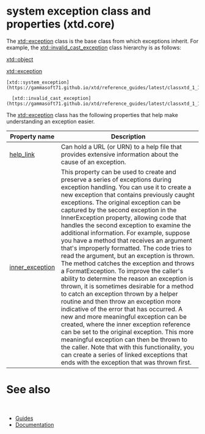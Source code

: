 # system exception class and properties (xtd.core)

The [xtd::exception](https://gammasoft71.github.io/xtd/reference_guides/latest/classxtd_1_1exception.html) class is the base class from which exceptions inherit. 
For example, the [xtd::invalid_cast_exception](https://gammasoft71.github.io/xtd/reference_guides/latest/classxtd_1_1invalid__cast__exception.html) class hierarchy is as follows:

[xtd::object](https://gammasoft71.github.io/xtd/reference_guides/latest/classxtd_1_1object.html)
  
  [xtd::exception](https://gammasoft71.github.io/xtd/reference_guides/latest/classxtd_1_1exception.html)
  
    [xtd::system_exception](https://gammasoft71.github.io/xtd/reference_guides/latest/classxtd_1_1system__exception.html)
    
      [xtd::invalid_cast_exception](https://gammasoft71.github.io/xtd/reference_guides/latest/classxtd_1_1invalid__cast__exception.html)

The [xtd::exception](https://gammasoft71.github.io/xtd/reference_guides/latest/classxtd_1_1exception.html) class has the following properties that help make understanding an exception easier.

| Property name | Description |
| ------------- | ----------- |
| [help_link](.) | Can hold a URL (or URN) to a help file that provides extensive information about the cause of an exception. |
| [inner_exception](/) | This property can be used to create and preserve a series of exceptions during exception handling. You can use it to create a new exception that contains previously caught exceptions. The original exception can be captured by the second exception in the InnerException property, allowing code that handles the second exception to examine the additional information. For example, suppose you have a method that receives an argument that's improperly formatted. The code tries to read the argument, but an exception is thrown. The method catches the exception and throws a FormatException. To improve the caller's ability to determine the reason an exception is thrown, it is sometimes desirable for a method to catch an exception thrown by a helper routine and then throw an exception more indicative of the error that has occurred. A new and more meaningful exception can be created, where the inner exception reference can be set to the original exception. This more meaningful exception can then be thrown to the caller. Note that with this functionality, you can create a series of linked exceptions that ends with the exception that was thrown first. |

# See also
​
* [Guides](/docs/documentation/Guides)
* [Documentation](/docs/documentation)

[//]: # (https://learn.microsoft.com/en-us/dotnet/standard/exceptions/exception-class-and-properties)
